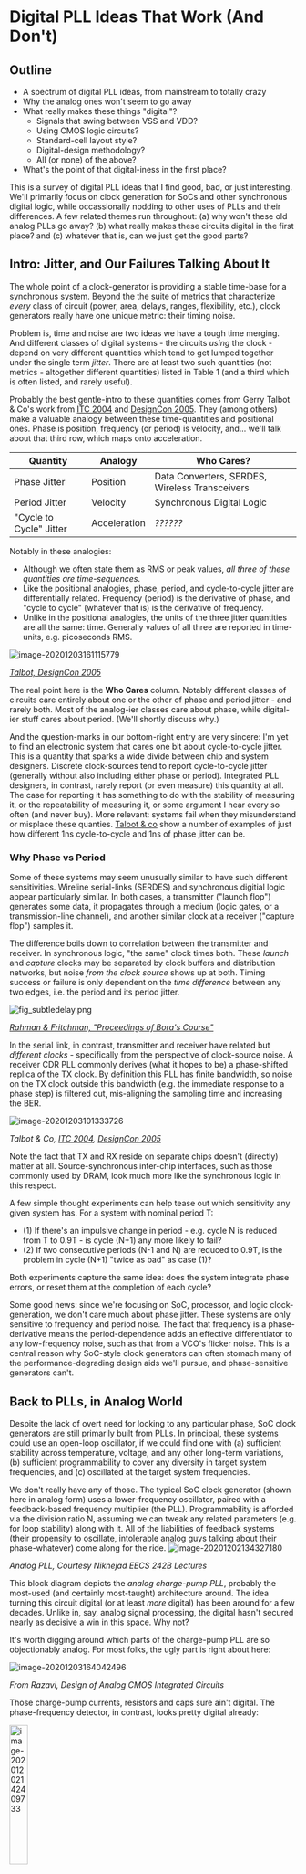 
# Digital PLL Ideas That Work (And Don't)



## Outline

* A spectrum of digital PLL ideas, from mainstream to totally crazy 
* Why the analog ones won't seem to go away 
* What really makes these things "digital"? 
  * Signals that swing between VSS and VDD? 
  * Using CMOS logic circuits? 
  * Standard-cell layout style? 
  * Digital-design methodology? 
  * All (or none) of the above?
* What's the point of that digital-iness in the first place? 



This is a survey of digital PLL ideas that I find good, bad, or just interesting. We'll primarily focus on clock generation for SoCs and other synchronous digital logic, while occassionally nodding to other uses of PLLs and their differences. A few related themes run throughout: (a) why won't these old analog PLLs go away? (b) what really makes these circuits digital in the first place? and (c) whatever that is, can we just get the good parts? 



## Intro: Jitter, and Our Failures Talking About It 

The whole point of a clock-generator is providing a stable time-base for a synchronous system. Beyond the the suite of metrics that characterize *every* class of circuit (power, area, delays, ranges, flexibility, etc.), clock generators really have one unique metric: their timing noise. 

Problem is, time and noise are two ideas we have a tough time merging. And different classes of digital systems - the circuits *using* the clock - depend on very different quantities which tend to get lumped together under the single term *jitter*. There are at least two such quantities (not metrics - altogether different quantities) listed in Table 1 (and a third which is often listed, and rarely useful). 

Probably the best gentle-intro to these quantities comes from Gerry Talbot & Co's work from [ITC 2004](https://ieeexplore-ieee-org.libproxy.berkeley.edu/stamp/stamp.jsp?tp=&arnumber=1387390) and [DesignCon 2005](https://citeseerx.ist.psu.edu/viewdoc/download?doi=10.1.1.134.398&rep=rep1&type=pdf). They (among others) make a valuable analogy between these time-quantities and positional ones. Phase is position, frequency (or period) is velocity, and... we'll talk about that third row, which maps onto acceleration. 

| Quantity                | Analogy      | Who Cares?                                     |
| ----------------------- | ------------ | ---------------------------------------------- |
| Phase Jitter            | Position     | Data Converters, SERDES, Wireless Transceivers |
| Period Jitter           | Velocity     | Synchronous Digital Logic                      |
| "Cycle to Cycle" Jitter | Acceleration | *??????*                                       |

Notably in these analogies: 

* Although we often state them as RMS or peak values, *all three of these quantities are time-sequences*. 
* Like the positional analogies, phase, period, and cycle-to-cycle jitter are differentially related. Frequency (period) is the derivative of phase, and "cycle to cycle" (whatever that is) is the derivative of frequency. 
* Unlike in the positional analogies, the units of the three jitter quantities are all the same: time. Generally values of all three are reported in time-units, e.g. picoseconds RMS. 

![image-20201203161115779](image-20201203161115779.png)

 *[Talbot, DesignCon 2005](https://citeseerx.ist.psu.edu/viewdoc/download?doi=10.1.1.134.398&rep=rep1&type=pdf)* 

The real point here is the **Who Cares** column. Notably different classes of circuits care entirely about one or the other of phase and period jitter - and rarely both. Most of the analog-ier classes care about phase, while digital-ier stuff cares about period. (We'll shortly discuss why.) 

And the question-marks in our bottom-right entry are very sincere: I'm yet to find an electronic system that cares one bit about cycle-to-cycle jitter. This is a quantity that sparks a wide divide between chip and system designers. Discrete clock-sources tend to report cycle-to-cycle jitter (generally without also including either phase or period). Integrated PLL designers, in contrast, rarely report (or even measure) this quantity at all. The case for reporting it has something to do with the stability of measuring it, or the repeatability of measuring it, or some argument I hear every so often (and never buy). More relevant: systems fail when they misunderstand or misplace these quanties. [Talbot & co](https://citeseerx.ist.psu.edu/viewdoc/download?doi=10.1.1.134.398&rep=rep1&type=pdf) show a number of examples of just how different 1ns cycle-to-cycle and 1ns of phase jitter can be. 



### Why Phase vs Period 

Some of these systems may seem unusually similar to have such different sensitivities. Wireline serial-links (SERDES) and synchronous digitial logic appear particularly similar. In both cases, a transmitter ("launch flop") generates some data, it propagates through a medium (logic gates, or a transmission-line channel), and another similar clock at a receiver ("capture flop") samples it. 

The difference boils down to correlation between the transmitter and receiver. In synchronous logic, "the same" clock times both. These *launch* and *capture* clocks may be separated by clock buffers and distribution networks, but noise *from the clock source* shows up at both. Timing success or failure is only dependent on the *time difference* between any two edges, i.e. the period and its period jitter. 

![fig_subtledelay.png](fig_subtledelay.png)

*[Rahman & Fritchman, "Proceedings of Bora's Course"](https://github.com/NotReallySynthPlls/FinalReport/blob/master/conference_101719.pdf)*

In the serial link, in contrast, transmitter and receiver have related but *different clocks* - specifically from the perspective of clock-source noise. A receiver CDR PLL commonly derives (what it hopes to be) a phase-shifted replica of the TX clock. By definition this PLL has finite bandwidth, so noise on the TX clock outside this bandwidth (e.g. the immediate response to a phase step) is filtered out, mis-aligning the sampling time and increasing the BER. 

![image-20201203101333726](image-20201203101333726.png)

*Talbot & Co, [ITC 2004](https://ieeexplore-ieee-org.libproxy.berkeley.edu/stamp/stamp.jsp?tp=&arnumber=1387390), [DesignCon 2005](https://citeseerx.ist.psu.edu/viewdoc/download?doi=10.1.1.134.398&rep=rep1&type=pdf)*

Note the fact that TX and RX reside on separate chips doesn't (directly) matter at all. Source-synchronous inter-chip interfaces, such as those commonly used by DRAM, look much more like the synchronous logic in this respect. 

A few simple thought experiments can help tease out which sensitivity any given system has. For a system with nominal period T: 

* (1) If there's an impulsive change in period - e.g. cycle N is reduced from T to 0.9T - is cycle (N+1) any more likely to fail? 
* (2) If two consecutive periods (N-1 and N) are reduced to 0.9T, is the problem in cycle (N+1) "twice as bad" as case (1)? 

Both experiments capture the same idea: does the system integrate phase errors, or reset them at the completion of each cycle? 



Some good news: since we're focusing on SoC, processor, and logic clock-generation, we don't care much about phase jitter. These systems are only sensitive to frequency and period noise. The fact that frequency is a phase-derivative means the period-dependence adds an effective differentiator to any low-frequency noise, such as that from a VCO's flicker noise. This is a central reason why SoC-style clock generators can often stomach many of the performance-degrading design aids we'll pursue, and phase-sensitive generators can't. 



## Back to PLLs, in Analog World 

Despite the lack of overt need for locking to any particular phase, SoC clock generators are still primarily built from PLLs. In principal, these systems could use an open-loop oscillator, if we could find one with (a) sufficient stability across temperature, voltage, and any other long-term variations, (b) sufficient programmability to cover any diversity in target system frequencies, and (c) oscillated at the target system frequencies. 

We don't really have any of those. The typical SoC clock generator (shown here in analog form) uses a lower-frequency oscillator, paired with a feedback-based frequency multiplier (the PLL). Programmability is afforded via the division ratio N, assuming we can tweak any related parameters (e.g. for loop stability) along with it. All of the liabilities of feedback systems (their propensity to oscillate, intolerable analog guys talking about their phase-whatever) come along for the ride.
![image-20201202134327180](image-20201202134327180.png)

*Analog PLL, Courtesy Niknejad EECS 242B Lectures*

This block diagram depicts the *analog charge-pump PLL*, probably the most-used (and certainly most-taught) architecture around. The idea turning this circuit digital (or at least *more* digital) has been around for a few decades. Unlike in, say, analog signal processing, the digital hasn't secured nearly as decisive a win in this space. Why not? 

It's worth digging around which parts of the charge-pump PLL are so objectionably analog. For most folks, the ugly part is right about here: 

![image-20201203164042496](image-20201203164042496.png)

*From Razavi, Design of Analog CMOS Integrated Circuits*



Those charge-pump currents, resistors and caps sure ain't digital. The phase-frequency detector, in contrast, looks pretty digital already: 

<img src="image-20201202142409733.png" alt="image-20201202142409733" style="width:25%;" />

*From Razavi, Design of Analog CMOS Integrated Circuits*

This is commonly known as the three-state PFD, for the simple FSM which it implements. While there are fancier PFDs to be made, that one works quite well and has long been the workhorse of most charge-pump PLLs. Every signal in here swings from VSS to VDD, and every transistor is arranged in CMOS logic gates. (Very common ones at that.) 

So, can we just replace the ugly current-source and electrical filter with a digital accumulator and call it a day? 

Not quite. The three-state PFD does have a sole analog-ish facet: its output encoding. Phase and frequency error is encoded as a *pulse width* - more specifically the difference between the two pulse widths on the *up* and *down* (pictured as QA and QB) signals.  

More generally, the charge-pump PLL does a set of domain transformations at essentially every block: 

* The PFD converts frequency and phase error into pulse-width 
* The charge pump convertes pulse-width into current
* The (shunt) loop filter converts current into voltage (generally integrating along the way)
* The oscillator converts voltage into frequency and phase



If we really want to use a traditional digital loop filter, we've got to make a set of domain-transformations that looks more like this: 

<img src="adc_dac.svg" alt="adc_dac" style="width:100%;" />



Phase and frequency are both continuous quantities. We quantize and sample the error-phase (via a time-ADC), in order to digitally filter it and transform it back to time (via the DCO). 

Both this ADC and DAC can be relatively implicit (although many PLLs design an explicit DAC, and some an explicit ADC). The ADC operates on a weird kinda quantity, attempting to digitize phase (time). While neither needs to be a world-class data converter, they nonetheless bring along many data-converter liabilities - particularly the data-converter "golden rule". 

*Range = Resolution \* LSB* 

That fundamental relationship drives most of the digital PLL's worst-kept secret. 



## The Dirty Little Secret of Digital PLLs: 

## *Analog Ones Kinda Work Better* 



This may sound controversial, but will ring true among most PLL design groups: given a set of top-level metrics - typically power and performance (noise) - more often than not, the analog loop wins. 

There's a seeming tradition among PLL design teams: when a new project starts, everybody's tired of all those analog liabilities. They hate doing layout, getting into fights with the foundry, bricking tape-outs at the last minute with bad LEFs, yada, yada, yada. Time to turn this thing digital! Design commences. But bit by bit, some digital facet holds back the performance, relative to the old version, or another group's design, or something. Little analog bits start to show up, maybe just on the margins at first. Then all over the place. There are lots of intermediate capitulations along the way, but if (often, when) the charge-pump comes back, the thing's officially analog again. 

Why does this tend to happen? I think there are a combination of real, instrinsic reasons, and some other more cultural ones. 

The intrinsic reasons start with our range-resolution trade-off: quantization error of *both* the phase-ADC and DCO-DAC contribute to timing noise. For example, imagine we need a 1-5 GHz frequency range, and manage to design a perfectly-linear 7 (binary) bit DCO. (Pretty good.) At our low frequencies, quantization error of that DCO alone generates jitter equal to 6.25% of a period. That's probably more than our digital logic wants to tolerate, and it's before we add any other noise source. 

Just about any wide-range digital PLL uses some form of *frequency banding*, offline calibration, or other frequency sub-ranging approach. The range-resolution trade-off is generally too painful for SoC-style clocks, which generally have a wide range to support a diversity of power states. Note this also means these PLLs cannot slowly walk from their min to max frequencies, without going through some form of re-training, calibration, or banding. (Granted some analog ones have the same constraint.) 

This is also why digital architectures have a sort of "well-shaped" utility versus noise performance. The lowest-performing PLLs benefit from the digital construction methods. The highest-performing PLLs for wireless applications can also disproportionally use digital techniques - but only due to their narrow frequency range. [Staszewski's pioneering digital RF PLLs](https://ieeexplore-ieee-org.libproxy.berkeley.edu/stamp/stamp.jsp?tp=&arnumber=4100882) serve as prominent examples. 

Similar range-resolution problems apply to common digital phase detectors, which we'll cover next. 

But first, the cultural factors. Designing PLLs requires a set of knowledge that, well, analog guys more commonly have. Just the feedback network design and transistor-level DCO design rules out the majority of IC designers. The charge-pump PLL has a nicely tractable analytical model, in language these folks understand. Linear frequency-domain models are well understood, and more importantly *they actually work*. University courses and books commonly offer its design as curriculum. (Notably, Berkeley's most recent *Advance Digital IC* course included the design equations and procedure for charge-pump PLLs - and then just mentioned that digital PLLs exist. This strikes me as a typical level of coverage.)

The analog skill-set applies to more than designing current-sources and filters, it also tends to manifest in what designers *won't* do, and *won't* trust. These calibration, ranging, and general behavioral mechanics commonly qualify. As our computer-architecture friends will gladly tell us, things to go catastrophically wrong tend to do so in control logic. So it is with PLLs. A common example: the hand-off between what tends to be a series of different-range phase-frequency detectors. Each digital PLL makes a set of decisions as to whether its multiple feedback loops are somehow combined, or sequentially handed off from one to the next. Behind both doors there lay some dragons. For the analog tribe, particularly behind the latter. The three-state PFD, in contrast, is really ingenious in its ability to pull the PLL into lock from essentially any state. 



## TDCs

Back to less human-contingent topics: we previewed the digital PLL's need for a phase-ADC, typically called a time to digital converter (TDC). 

![image-20201202174706624](image-20201202174706624.png)

(This is another circuit where we could ask: is this digital? Designers tend to spend about as much time tuning them as fine-grained voltage ADCs, so I'm not sure.) 

I find it helpful to discuss the TDC in data-converter terms, rather than digital-circuit ones. Like every other ADC, the TDC needs a reference, which tends to be the delay through some on-chip delay-cells. (These delays are then often calibrated offline.) Both the noise and quantization error of the TDC contribute to timing noise, so many digital PLLs go to great lengths to design quite elaborate ones. 

These high-resolution needs coupled with the PLL's inherent filtering effects have driven attempts at delta-sigma modulated TDCs. Mike Perrott's group at MIT, particularly keyed by Matt Straayer, have been particularly prolific on this topic. The hard part of a delta-sigma TDC is that for most of a reference period, the TDC does... well, nothing. Effective delta-sigma modulation requires bucket-brigading each cycle's quantization error over to the next. Straayer's gated-ring-oscillator TDCs attempt to do so by "freezing" the state or a ring oscillator, and allowing it to continue oscillating only for short intervals proportional to the phase error. 

![image-20201202175036923](image-20201202175036923.png)

[*Straayer JSSC 2009*](https://ieeexplore-ieee-org.libproxy.berkeley.edu/stamp/stamp.jsp?tp=&arnumber=4804998)

The gated-ring TDC is pretty far out there. I don't know anyone who's designed one, and doubt I know anyone who would have the guts to. But it's a good indication of the demands good PLLs place on these TDCs, and the lengths designers take to meet them. 



## Bang-Bang Control 

Rather than designing a high-resolution phase detector, many PLLs opt for the minimum phase-ADC resolution possible: a single bit. These *bang-bang* PLLs require only a single flip-flop as a phase detector, and are especially popular in receiver CDR PLLs. 

![image-20201202182606557](image-20201202182606557.png)

[*Xu & Abidi, TCAS 2017*](https://ieeexplore-ieee-org.libproxy.berkeley.edu/stamp/stamp.jsp?tp=&arnumber=7885515)

A classic BB-PLL (and a local favorite) is Rylyakov, Friedman, Tierno, and co's work presented at ISSC 2007. The Rylyakov PLL includes among the most-direct digital-to-frequency ring-DCO's presented, comprised of a matrix of gated-inverter cells, enabled a single cell at a time. This level of digital-iness is about where authors start invoking the  "all digital" PLL signifier. 

![image-20201203090859240](image-20201203090859240.png)

![image-20201203091136928](image-20201203091136928.png)

[*Rylyakov, Friedman, Tierno, ISSC 2007*](https://ieeexplore-ieee-org.libproxy.berkeley.edu/stamp/stamp.jsp?tp=&arnumber=4242320)

The BBPD makes a PLL implementation a whole lot easier on its face. But it comes with some real costs. Most obviously the BBPD substantially reduces the detector resolution, limiting some combination of the noise and bandwidth. It has a small locking range, generally requiring a separate frequency-control loop, which may operate in the background, or hand off to the BBPD. 

Often just as impactfully, the BBPD generally proves aways more difficult (or at least counter-intuitive) to anayze. The bang-bang phase detector has essentially infinite gain at a single phase, and zero gain at any other, rendering most linear-systems, frequency-domain, and stability analysis irrelevant. (Remember it's the analog guys who know how to design this stuff in the first place.) 

![image-20201202183020113](image-20201202183020113.png)

[*Xu & Abidi, TCAS 2017*](https://ieeexplore-ieee-org.libproxy.berkeley.edu/stamp/stamp.jsp?tp=&arnumber=7885515)

A number of analyses, most prominently [by Kundert, Razavi, and Jri Lee](https://kenkundert.com/docs/jssc04-09.pdf), build linear models of these bang-bang circuits. Their premise goes like so: the oscillator output will have jitter, and (maybe? hopefully?) that jitter will be roughly normally distributed. Assuming so, over many cycles the BBPD will produce an average output proportion to the jitter CDF (or at least the jitter CDF, relative to what an ideal edge "would have been"). 

The (highly counter-intuitive) conclusion is that the BBPD gain is the reciprocal of the RMS jitter.  

![image-20201202150949762](image-20201202150949762.png)

*[Kundert, Razavi, and Lee, JSSC 2004](https://kenkundert.com/docs/jssc04-09.pdf)*

I've never really known how far to trust this idea, and have known plenty of super-smart folks who don't buy it at all. (Including one or more of our cited authors.) The transition back-and-forth between ideal-phase and jitter-modified noisy phase seems particularly dicey. Moreover: where does this jitter estimate come from? One of the goals of creating a PLL model is *generating* these estimates for jitter. In principal the estimate is a function of the phase detector gain. 

The upside to having a linear BBPD model is also quite clear: it provides a path to a tractable analytical model of the loop's dynamics and noise. Without such a linear model, our inherently non-linear understanding of this circuit is generally only explorable through simulation. 



## "Synthesizable" (Ahem) Digital PLLs

While "all-digital" PLLs such as Rylyakov's are built essentially entirely of CMOS logic, much of their design continues to require custom-style entry methods, such as manual layout and cell selection. Rylyakov's design is described as being *"designed exclusively with standard cells - except for the tri-state inverter in the digitally-controlled oscillator"*. But it very explicitly includes some not-no-standard circuits in their phase detector: 

![image-20201203091820308](image-20201203091820308.png)

[*Rylyakov, Friedman, Tierno, ISSC 2007*](https://ieeexplore-ieee-org.libproxy.berkeley.edu/stamp/stamp.jsp?tp=&arnumber=4242320)

(I'm sure IBM's standard-cell library was bigger than most, but it's hard to imagine it included either of those.) 

Even setting aside the more bespoke C-Element and Mutex, Rylyakov's original point remains: many modern libraries won't include high-impedance-output circuits such as the gated inverter. Once these cells are designed (whether as part of a library or dedicated to a PLL), their combination into an oscillator generally requires careful manual layout. Non-linearities in their control versus frequency characteristic manifest as noise. Asymmetries in phase-ADCs (TDCs) have similar (or worse) effect.

Preferably, we could use popular digital-design flows - HDLs, logic synthesis, auto place-and-routed layout - to generate these "digital" circuits instead. Among the most enthusiastic and prolific researchers of such *syntethesizable* (large asterisk) PLLs has been Wei Deng of Tsinghua University, formerly Apple and Tokyo Tech. Deng's groups have published a long series of digital-PLL articles, each focused on architectural edits to aid digital-design-friendliness. 

### Injection Locking 

Deng identified that many of the non-idealities imposes by automatic layout generation could be architecturally indeminfied via *injection locking*. This technique drops the phase detector altogether, and instead injects the reference signal as a "reset" into the controlled-oscillator. Injection locking has been around as long as PLLs themselves, although less prominently in recent decades. IL-PLLs generally need a separate means of frequency-locking, typically in the form of an internal FLL. Deng's 2014 work pictured below uses a replica oscillator for this frequency-loop; many other IL-PLLs use "the" oscillator directly. 

<img src="image-20201202145206265.png" alt="image-20201202145206265" style="zoom:50%;" />

*Deng ISSCC 2014, JSSC 2015*

Implementation of the injection-lock is relatively straightforward, for both ring and LC oscillators. A reference edge is transformed into a narrow injection-impluse, which briefly resets the oscillator phase, typically by shorting either one of its stages (or its LC tank). 

![image-20201202145642352](image-20201202145642352.png)

Maybe less intuitively, injection locking has a similar noise-shaping characteristic to phase-locking. Low-frequency oscillator noise is attenuated essentially to zero, as long-term variations are quickly reset by the reference. High-frequency oscillator noise is not filtered. 

![image-20201202145935801](image-20201202145935801.png)

### But How *Synthesizable* Is This Stuff, Really?

The design procedure described in [Deng's 2014 ISSCC paper](https://ieeexplore-ieee-org.libproxy.berkeley.edu/stamp/stamp.jsp?tp=&arnumber=6757428) and [subsequent JSSC follow-on](https://ieeexplore-ieee-org.libproxy.berkeley.edu/stamp/stamp.jsp?tp=&arnumber=6891375) shows the *synthesizability* is, well, aways from *full*: 

![image-20201202143903773](image-20201202143903773.png)

*Deng, ISSCC 2014*

Note two thirds of "DCO", "DAC", and "Logic" don't go through logic synthesis. They are instead written as gate-level netlists. (The title "fully synthesized" appears to mean something closer to "fully place-and-routed".) These are nonetheless probably the most digital-flow-generated PLLs I've seen. Deng's group went out of their way to generate their 2014 layout twice: once with separate, hierarchical layouts for the DCOs and DACs, and another in which everything is thrown in together. (The DCO delay cells are just "any other gate" in the layout at left.)

![image-20201202144617122](image-20201202144617122.png)

The need to avoid synthesis tools becomes apparent when we dig into the DCO and DAC circuits. These circuits primarily implement the frequency-control path, and really push our definitions of what makes them digital.  Coarse frequency control is performed by a NAND-gate-based DAC, driving a diode-connected output replica, and ultimately a current-starving NAND-based ring oscillator. 

![image-20201202141313922](image-20201202141313922.png)

(Note many of the inconvenient connections, such as the PMOS gates in the diode-connected load-NAND and ring oscillator, are either omitted or de-emphasized in grey.) 

So - *is that a digital circuit?*

Is it more or less digital than the phase-frequency detector we started with? 

It clearly creates at least one analog voltage, at the interface between the DAC and VCO. If we just called this *vctrl*, does this cease to be a digital PLL? 

The same work uses even more inventive delay-setting for its fine-frequency controls, tuning stage delays via off-path logic levels. These circuits operate more in the vein of typical DCOs, performing relatively direct digital-to-frequency conversion. But it's hard to imagine how they are immune from the random auto-generated layout placement, as in the "fully synthesized" layout style. 

<img src="image-20201202174303044.png" alt="image-20201202174303044" style="zoom:50%;" />



### Multiplying DLLs

A similar concept to injection-locking is employed by *multiplying delay-locked loops*. Where the (non-multiplying) DLL creates a feedback-tuned delay from a reference edge, the MDLL effectively turns this delay-line into a short-term ring oscillator. The sole implementation difference from the injection-locked RO is the replacement of the shorting switch with the reference-mux. For a multiplication factor of N, this mux is set to its feedback input for (N-1) cycles, and then feeds in the reference on its Nth cycle. 

![image-20201202173603029](image-20201202173603029.png)

*[Helal, Straayer, Wei, Perrott, JSSC 2008](https://ieeexplore-ieee-org.libproxy.berkeley.edu/stamp/stamp.jsp?tp=&arnumber=4476488)*

The MDLL requires a similar frequency-control loop to that of the IL-PLL. Prominent examples have included the same Perrott group which introduced the gated-RO TDC:

![image-20201203095508920](image-20201203095508920.png)

*[Helal, Straayer, Wei, Perrott, JSSC 2008](https://ieeexplore-ieee-org.libproxy.berkeley.edu/stamp/stamp.jsp?tp=&arnumber=4476488)*

Note this MDLL includes a discrete voltage-mode DAC driving its delay-line, fairly literally patterning our domain-conversion model. 



## Further Out There: Time-Based Stuff

At this point we've seen some digital circuits that look pretty analog. Most of our digital PLLs started with the premise that a digital accumulator would be a great basis for a loop filter, and from there attempted to generate a phase-error signal compatible with one. Could we instead build a "digital" loop filter using our time-based error signals from the three-state PFD? The primary hurdle is somehow performing the integration of a pulse-width signal digitally. 

We can build such a thing by first realizing that we've had an ideal integrator lying around the PLL all along: the VCO. The conversion from frequency to phase is an ideal, mathematical integration. As long as we can measure phase at its output, we can in principal use a VCO as a voltage (or current) integrator. This is the premise behind [Zhu, Hamomolu and team's work presented at ISSCC 2016](https://ieeexplore-ieee-org.libproxy.berkeley.edu/stamp/stamp.jsp?tp=&arnumber=7418045). 

![image-20201202180627365](image-20201202180627365.png)

*Loop Filter from [Zhu ISSCC 2016](https://ieeexplore-ieee-org.libproxy.berkeley.edu/stamp/stamp.jsp?tp=&arnumber=7418045)*

Creating a complete PLL from the idea requires a few more bits of machinery. The loop-filter VCO-integrator is implemented pseudo-differentially, providing both a time-base for comparing phase. Oscillator control is performed in the current domain. (It's not clear why the three pink sections of this PLL diagram are called "DACs"; they convert pulse-width to current, much as does a charge pump.)

![image-20201202181038105](image-20201202181038105.png)

*[Zhu ISSCC 2016](https://ieeexplore-ieee-org.libproxy.berkeley.edu/stamp/stamp.jsp?tp=&arnumber=7418045)*

While Zhu's PLL re-instates the charge-pump and ends up relatively analog, in principal the loop-filter VCO's phase could instead be quantized, allowing for direct DCO control, similar to Straayer's ring TDC. Proportional control would likely require a differentiation of these counts. 

The time-based integrator is a weird PLL idea that, in all likelihood, doesn't really work. It's more interesting as a conceptual study in what's helpful about moving circuits in either direction on our analog-digital spectrum. 



## Aside: On How These Things Get Simulated 

(Coming Soon)

* Simulink 
* CppSim
* Verilog 
* SPICE


